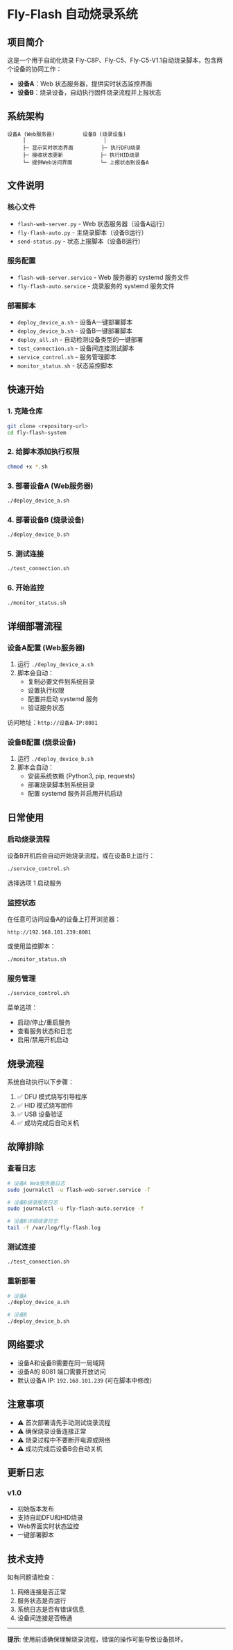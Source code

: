 # Fly-Flash 自动烧录系统

## 项目简介

这是一个用于自动化烧录 Fly-C8P、Fly-C5、Fly-C5-V1.1自动烧录脚本，包含两个设备的协同工作：

- **设备A**：Web 状态服务器，提供实时状态监控界面
- **设备B**：烧录设备，自动执行固件烧录流程并上报状态

## 系统架构

```
设备A (Web服务器)         设备B (烧录设备)
     │                         │
     ├─ 显示实时状态界面         ├─ 执行DFU烧录
     ├─ 接收状态更新            ├─ 执行HID烧录  
     └─ 提供Web访问界面         └─ 上报状态到设备A
```

## 文件说明

### 核心文件
- `flash-web-server.py` - Web 状态服务器（设备A运行）
- `fly-flash-auto.py` - 主烧录脚本（设备B运行）
- `send-status.py` - 状态上报脚本（设备B运行）

### 服务配置
- `flash-web-server.service` - Web 服务器的 systemd 服务文件
- `fly-flash-auto.service` - 烧录服务的 systemd 服务文件

### 部署脚本
- `deploy_device_a.sh` - 设备A一键部署脚本
- `deploy_device_b.sh` - 设备B一键部署脚本
- `deploy_all.sh` - 自动检测设备类型的一键部署
- `test_connection.sh` - 设备间连接测试脚本
- `service_control.sh` - 服务管理脚本
- `monitor_status.sh` - 状态监控脚本

## 快速开始

### 1. 克隆仓库
```bash
git clone <repository-url>
cd fly-flash-system
```

### 2. 给脚本添加执行权限
```bash
chmod +x *.sh
```

### 3. 部署设备A (Web服务器)
```bash
./deploy_device_a.sh
```

### 4. 部署设备B (烧录设备)
```bash
./deploy_device_b.sh
```

### 5. 测试连接
```bash
./test_connection.sh
```

### 6. 开始监控
```bash
./monitor_status.sh
```

## 详细部署流程

### 设备A配置 (Web服务器)
1. 运行 `./deploy_device_a.sh`
2. 脚本会自动：
   - 复制必要文件到系统目录
   - 设置执行权限
   - 配置并启动 systemd 服务
   - 验证服务状态

访问地址：`http://设备A-IP:8081`

### 设备B配置 (烧录设备)
1. 运行 `./deploy_device_b.sh`
2. 脚本会自动：
   - 安装系统依赖 (Python3, pip, requests)
   - 部署烧录脚本到系统目录
   - 配置 systemd 服务并启用开机启动

## 日常使用

### 启动烧录流程
设备B开机后会自动开始烧录流程，或在设备B上运行：
```bash
./service_control.sh
```
选择选项 1 启动服务

### 监控状态
在任意可访问设备A的设备上打开浏览器：
```
http://192.168.101.239:8081
```
或使用监控脚本：
```bash
./monitor_status.sh
```

### 服务管理
```bash
./service_control.sh
```
菜单选项：
- 启动/停止/重启服务
- 查看服务状态和日志
- 启用/禁用开机启动

## 烧录流程

系统自动执行以下步骤：
1. ✅ DFU 模式烧写引导程序
2. ✅ HID 模式烧写固件
3. ✅ USB 设备验证
4. ✅ 成功完成后自动关机

## 故障排除

### 查看日志
```bash
# 设备A Web服务器日志
sudo journalctl -u flash-web-server.service -f

# 设备B烧录服务日志
sudo journalctl -u fly-flash-auto.service -f

# 设备B详细烧录日志
tail -f /var/log/fly-flash.log
```

### 测试连接
```bash
./test_connection.sh
```

### 重新部署
```bash
# 设备A
./deploy_device_a.sh

# 设备B  
./deploy_device_b.sh
```

## 网络要求

- 设备A和设备B需要在同一局域网
- 设备A的 8081 端口需要开放访问
- 默认设备A IP: `192.168.101.239` (可在脚本中修改)

## 注意事项

- ⚠️ 首次部署请先手动测试烧录流程
- ⚠️ 确保烧录设备连接正常
- ⚠️ 烧录过程中不要断开电源或网络
- ⚠️ 成功完成后设备B会自动关机

## 更新日志

### v1.0
- 初始版本发布
- 支持自动DFU和HID烧录
- Web界面实时状态监控
- 一键部署脚本

## 技术支持

如有问题请检查：
1. 网络连接是否正常
2. 服务状态是否运行
3. 系统日志是否有错误信息
4. 设备间连接是否畅通

---

**提示**: 使用前请确保理解烧录流程，错误的操作可能导致设备损坏。